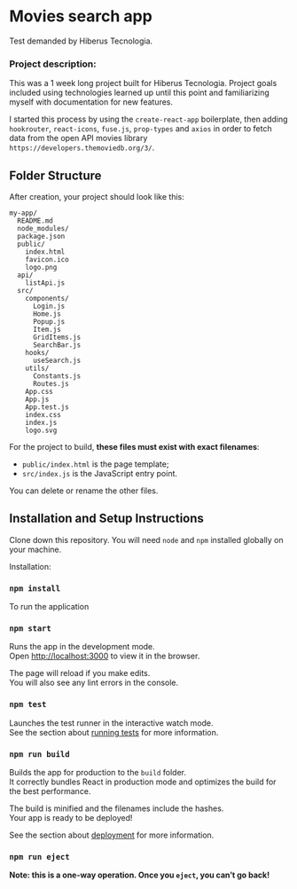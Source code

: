 # Movies search app
Test demanded by Hiberus Tecnologia.

### Project description:  

This was a 1 week long project built for Hiberus Tecnologia. Project goals included using technologies learned up until this point and familiarizing myself with documentation for new features.  

I started this process by using the `create-react-app` boilerplate, then adding `hookrouter`, `react-icons`, `fuse.js`, `prop-types` and `axios` in order to fetch data from the open API movies library `https://developers.themoviedb.org/3/`.  

 ## Folder Structure

After creation, your project should look like this:

```
my-app/
  README.md
  node_modules/
  package.json
  public/
    index.html
    favicon.ico
    logo.png
  api/
    listApi.js
  src/
    components/
      Login.js
      Home.js
      Popup.js
      Item.js
      GridItems.js
      SearchBar.js
    hooks/
      useSearch.js
    utils/
      Constants.js
      Routes.js
    App.css
    App.js
    App.test.js
    index.css
    index.js
    logo.svg
```

For the project to build, **these files must exist with exact filenames**:

* `public/index.html` is the page template;
* `src/index.js` is the JavaScript entry point.

You can delete or rename the other files.

## Installation and Setup Instructions

Clone down this repository. You will need `node` and `npm` installed globally on your machine.  

Installation:

### `npm install`  

To run the application

### `npm start`

Runs the app in the development mode.<br>
Open [http://localhost:3000](http://localhost:3000) to view it in the browser.

The page will reload if you make edits.<br>
You will also see any lint errors in the console.

### `npm test`

Launches the test runner in the interactive watch mode.<br>
See the section about [running tests](#running-tests) for more information.

### `npm run build`

Builds the app for production to the `build` folder.<br>
It correctly bundles React in production mode and optimizes the build for the best performance.

The build is minified and the filenames include the hashes.<br>
Your app is ready to be deployed!

See the section about [deployment](#deployment) for more information.

### `npm run eject`

**Note: this is a one-way operation. Once you `eject`, you can’t go back!**

